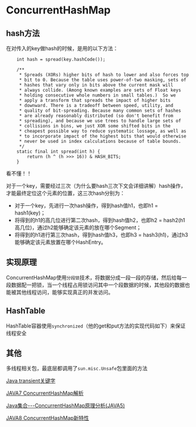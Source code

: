 # ConcurrentHashMap

## hash方法

在对传入的key做hash的时候，是用的以下方法：

```
    int hash = spread(key.hashCode());

    /**
     * Spreads (XORs) higher bits of hash to lower and also forces top
     * bit to 0. Because the table uses power-of-two masking, sets of
     * hashes that vary only in bits above the current mask will
     * always collide. (Among known examples are sets of Float keys
     * holding consecutive whole numbers in small tables.)  So we
     * apply a transform that spreads the impact of higher bits
     * downward. There is a tradeoff between speed, utility, and
     * quality of bit-spreading. Because many common sets of hashes
     * are already reasonably distributed (so don't benefit from
     * spreading), and because we use trees to handle large sets of
     * collisions in bins, we just XOR some shifted bits in the
     * cheapest possible way to reduce systematic lossage, as well as
     * to incorporate impact of the highest bits that would otherwise
     * never be used in index calculations because of table bounds.
     */
    static final int spread(int h) {
        return (h ^ (h >>> 16)) & HASH_BITS;
    }
```

看不懂！！

对于一个key，需要经过三次（为什么要hash三次下文会详细讲解）hash操作，才能最终定位这个元素的位置，这三次hash分别为：

* 对于一个key，先进行一次hash操作，得到hash值h1，也即h1 = hash1(key)；
* 将得到的h1的高几位进行第二次hash，得到hash值h2，也即h2 = hash2(h1高几位)，通过h2能够确定该元素的放在哪个Segment；
* 将得到的h1进行第三次hash，得到hash值h3，也即h3 = hash3(h1)，通过h3能够确定该元素放置在哪个HashEntry。
 


## 实现原理

ConcurrentHashMap使用`分段锁`技术，将数据分成一段一段的存储，然后给每一段数据配一把锁，当一个线程占用锁访问其中一个段数据的时候，其他段的数据也能被其他线程访问，能够实现真正的并发访问。


## HashTable

HashTable容器使用`synchronized`（他的get和put方法的实现代码如下）来保证线程安全


## 其他


多线程相关包，最底层都调用了`sun.misc.Unsafe`包里面的方法


[Java transient关键字](http://www.blogjava.net/fhtdy2004/archive/2009/06/20/286112.html)

[JAVA7 ConcurrentHashMap解析](http://qifuguang.me/2015/09/10/[Java%E5%B9%B6%E5%8F%91%E5%8C%85%E5%AD%A6%E4%B9%A0%E5%85%AB]%E6%B7%B1%E5%BA%A6%E5%89%96%E6%9E%90ConcurrentHashMap/)

[Java集合---ConcurrentHashMap原理分析(JAVA5)](http://www.cnblogs.com/ITtangtang/p/3948786.html)

[JAVA8 ConcurrentHashMap新特性](http://ashkrit.blogspot.com/2014/12/what-is-new-in-java8-concurrenthashmap.html)